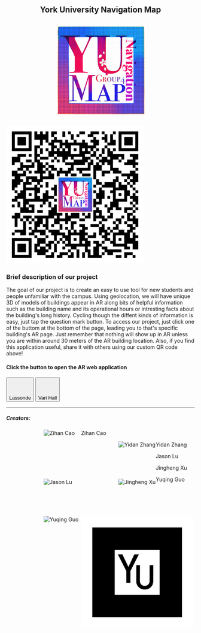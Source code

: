 <html lang="en">
    <head>
        <meta charset="utf-8">
        <meta content="width=device-width, initial-scale=1.0" name="viewport">
        <!-- <link rel="stylesheet" href="../assets/css/style.css"> -->
        <link href="website/assets/css/GroupProject4.css" rel="stylesheet" title="style" type="text/css">
        <script src="https://unpkg.com/@google/model-viewer/dist/model-viewer.min.js" type="module"></script>
        <title>
            YU Navigation Map
        </title>
    </head>
    <center>
        <body>
            <h2>
                York University Navigation Map
                <br>
                <br>
                <img height="250px" src="website/assets/GPLogo.png" width="250px"/>                   
            </h2>
        </body>
    </center>
    <img class="imgLeft" height="368px" src="website/assets/qrCode/YU-N.Mqr-code.png" width="368px"/>
    <h3 id="into">
        Brief description of our project
    </h3>
    <p>
        The goal of our project is to create an easy to use tool for new students and people unfamiliar with the campus. Using geolocation, we will have unique 3D of models of buildings appear in AR along bits of helpful information such as the building name and its operational hours or intresting facts about the building's long history. Cycling though the diffent kinds of information is easy, just tap the question mark button. To access our project, just click one of the buttom at the bottom of the page, leading you to that's specific building's AR page. Just remember that nothing will show up in AR unless you are within around 30 meters of the AR building location. Also, if you find this application useful, share it with others using our custom QR code above!
    </p>
    <!-- <p>The AR link in the website can guide students to get the route and building through GPS.</p> -->
    <body>
    	<model-viewer src="website/assets/models/LassondeBuilding.glb" camera-controls disable-zoom camera-orbit="305deg 90deg 2.5m" auto-rotate ios-src="assets/models/LassondeBuilding.usdz"> </model-viewer>
        <model-viewer src="website/assets/models/VariHall.gltf" camera-controls disable-zoom camera-orbit="305deg 90deg 2.5m" auto-rotate> </model-viewer>
        <h4>
            Click the button to open the AR web application
        </h4>
        <button id="ar-LA" onclick="openTab('website/pages/AR_GroupProject4LA.html')" type="button">
            <!-- Start AR --><br><br><br>Lassonde
        </button>
        <button id="ar-VH" onclick="openTab('website/pages/AR_GroupProject4VH.html')" type="button">
            <!-- Start AR --><br><br><br>Vari Hall
        </button>
        <hr>
        <h5>
            Creators:
        </h5>
        <p class="authors">
            <img src="https://freesvg.org/img/abstract-user-flat-4.png" alt="Zihan Cao" height="100px" width="100px" style="float: left; margin-left: 100px;">
            Zihan Cao 
        </p>
        <p class="authors">
            <img src="https://freesvg.org/img/abstract-user-flat-4.png" alt="Yidan Zhang" height="100px" width="100px" style="float: left; margin-left: 100px;">
            Yidan Zhang
        </p>
        <p class="authors">
            <img src="https://freesvg.org/img/abstract-user-flat-4.png" alt="Jason Lu" height="100px" width="100px" style="float: left; margin-left: 100px;">
            Jason Lu
        </p>
        <p class="authors">
            <img src="https://freesvg.org/img/abstract-user-flat-4.png" alt="Jingheng Xu" height="100px" width="100px" style="float: left; margin-left: 100px;">
            Jingheng Xu
        </p>
        <p class="authors">
            <img src="https://freesvg.org/img/abstract-user-flat-4.png" alt="Yuqing Guo" height="100px" width="100px" style="float: left; margin-left: 100px;">
            Yuqing Guo
        </p>
        <img class="imgRight" height="300px" src="website/assets/qrCode/pattern-YU_pattern.png" width="300px"/>
        <script>
        function openTab(url) {
                const link = document.createElement('a');
                link.href = url;
                link.target = '_blank';
                document.body.appendChild(link);
                link.click();
                link.remove();
            }
        </script>
        <a-marker preset="logo">
        </a-marker>
        <a-marker type="pattern" url="path/to/pattern-YU_pattern.patt">
        </a-marker>
    </body>
</html>
